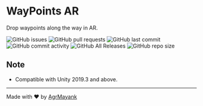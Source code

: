 # WayPoints AR
Drop waypoints along the way in AR.

![GitHub issues](https://img.shields.io/github/issues/AgrMayank/WayPointsAR?label=Issues&style=flat-square)
![GitHub pull requests](https://img.shields.io/github/issues-pr/AgrMayank/WayPointsAR?label=Pull%20Requests&style=flat-square)
![GitHub last commit](https://img.shields.io/github/last-commit/AgrMayank/WayPointsAR?label=Last%20Commit&style=flat-square)
![GitHub commit activity](https://img.shields.io/github/commit-activity/m/AgrMayank/WayPointsAR?label=Commit%20Activity&style=flat-square)
![GitHub All Releases](https://img.shields.io/github/downloads/AgrMayank/WayPointsAR/total?label=Downloads&style=flat-square)
![GitHub repo size](https://img.shields.io/github/repo-size/AgrMayank/WayPointsAR?label=Repo%20Size&style=flat-square)

## Note
- Compatible with Unity 2019.3 and above.

<hr>

Made with ❤ by [AgrMayank](https://AgrMayank.GitHub.io)
